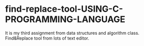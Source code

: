 # find-replace-tool-USING-C-PROGRAMMING-LANGUAGE
It is my third assignment from data structures and algorithm class. Find&amp;Replace tool from lots of text editor.
